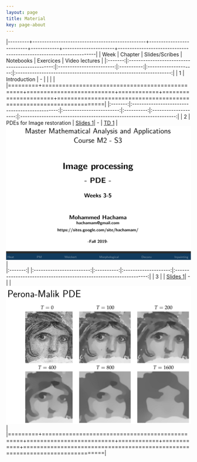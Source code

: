 ```yaml
---
layout: page
title: Material
key: page-about
---
```

 

|---------+------------------------------------------------+--------------------------+------------+----------------------+--------------------------------------------------------------------|
| Week    |          Chapter                               | Slides/Scribes           | Notebooks  |  Exercices           |    Video lectures                                                  |
|:-------:|:----------------------------------------------:|:------------------------:|:----------:|:--------------------:|:------------------------------------------------------------------:|
|   1     | Introduction                                   |             -            |            |                      |                                                                    |
|=========+================================================+==========================+============+======================+====================================================================|
|:-------:|:----------------------------------------------:|:------------------------:|:----------:|:--------------------:|:------------------------------------------------------------------:|
|  2      | PDEs for Image restoration                     | [Slides 1](slides#pde1_2)|      -     |  [TD 1](td/TD1.pdf)  |   [![Lecture 1](lect/lect1.png)](https://youtu.be/P0OFsGGyGic)     |    
|:-------:|                                                |:------------------------:|:----------:|:--------------------:|:------------------------------------------------------------------:|
|  3      |                                                | [Slides 1](slides#pde1_2)|      -     |                      |   [![Lecture 2](lect/lect2.png)](https://youtu.be/ho2bTLiGmtc?feature=shared)     |    
|=========+================================================+==========================+============+============+==============================================================================|

<!-- 

|---------+------------------------------------------------+--------------------------+------------+----------------------+--------------------------|
| Week    |          Chapter                               | Slides/Scribes           | Notebooks  |  Exercices           |    Video lectures        |
|:-------:|:----------------------------------------------:|:------------------------:|:----------:|:--------------------:|:------------------------:|
|   1     | Introduction                                   |             -            |            |                      |                          |
|=========+================================================+==========================+============+======================+==========================|
|:-------:|:----------------------------------------------:|:------------------------:|:----------:|:--------------------:|:------------------------:|
|  2,3    | PDEs (1/2)                                     | [Slides 2](slides#)      |      -     |  [TD 1](td/TD1.pdf)  |   [![Lecture 1](lect/lect1.png)](https://youtu.be/P0OFsGGyGic) |      
|:-------:|:----------------------------------------------:|:------------------------:|:----------:|:--------------------:|:----------:|
|:-------:|:----------------------------------------------:|:------------------------:|:----------:|:----------:|:----------:|
|  4,5,6  | PDEs (2/2): Image restoration                  | [Slides 3](slides#)      |      -     |            |            |
|=========+================================================+==========================+============+============+============|
|   7     | Variational calculus (1/2)                     | [Slides 4](slides#)      |      -     |            |            |
|:-------:|:----------------------------------------------:|:------------------------:|:----------:|:----------:|:----------:|
|  8,9-10 | Variational calculus (2/2): Image restoration  | [Slides 5](slides#)      |      -     |            |            |
|=========+================================================+==========================+============+============+============|
| 11-12   | Image segmentation                             | [Slides 6](slides#)      |      -     |            |            |
|=========+================================================+==========================+============+============+============|



|---------+------------------------------------------------+--------------------------+------------+------------|
| Week    |          Chapter                               | Slides/Scribes           | Notebooks  |  Exercices |
|:-------:|:----------------------------------------------:|:------------------------:|:----------:|:----------:|
|   1     | Introduction                                   | [Slides 1](slides#intro) |      -     | [TD 1](td/TD1.pdf)|
|=========+================================================+==========================+============+============|
|:-------:|:----------------------------------------------:|:------------------------:|:----------:|:----------:|
|  2-3    | Mathematical tools                             | [Slides 2](slides#)      |      -     | [TD 2](td/TD2.pdf)|
|:-------:|:----------------------------------------------:|:------------------------:|:----------:|:----------:|
|  4-5    | PDEs (1/2)                                     | [Slides 3](slides#)      |      -     |            |
|:-------:|:----------------------------------------------:|:------------------------:|:----------:|:----------:|
|  6-7    | PDEs (2/2): Image restoration                  | [Slides 4](slides#)      |      -     |            |
|=========+================================================+==========================+============+============|
|   8     | Variational calculus (1/2)                     | [Slides 5](slides#)      |      -     |            |
|:-------:|:----------------------------------------------:|:------------------------:|:----------:|:----------:|
|  9-10   | Variational calculus (2/2): Image restoration  | [Slides 6](slides#)      |      -     |            |
|=========+================================================+==========================+============+============|
| 11-12   | Image segmentation                             | [Slides 8](slides#)      |      -     |            |
|=========+================================================+==========================+============+============| -->
